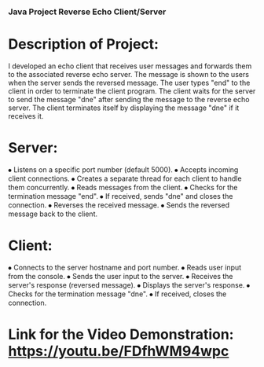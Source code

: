 ### Java Project Reverse Echo Client/Server

# Description of Project:
I developed an echo client that receives user messages and forwards them to the associated reverse echo server. The message is shown to the users when the server sends the reversed message. The user types "end" to the client in order to terminate the client program. The client waits for the server to send the message "dne" after sending the message to the reverse echo server. The client terminates itself by displaying the message "dne" if it receives it.

# Server:
⦁	Listens on a specific port number (default 5000). 
⦁	Accepts incoming client connections. 
⦁	Creates a separate thread for each client to handle them concurrently. 
⦁	Reads messages from the client. 
⦁	Checks for the termination message "end". 
⦁	If received, sends "dne" and closes the connection. 
⦁	Reverses the received message. 
⦁	Sends the reversed message back to the client. 

# Client: 
⦁	Connects to the server hostname and port number. 
⦁	Reads user input from the console. 
⦁	Sends the user input to the server. 
⦁	Receives the server's response (reversed message). 
⦁	Displays the server's response. 
⦁	Checks for the termination message "dne". 
⦁	If received, closes the connection.


# Link for the Video Demonstration: https://youtu.be/FDfhWM94wpc
